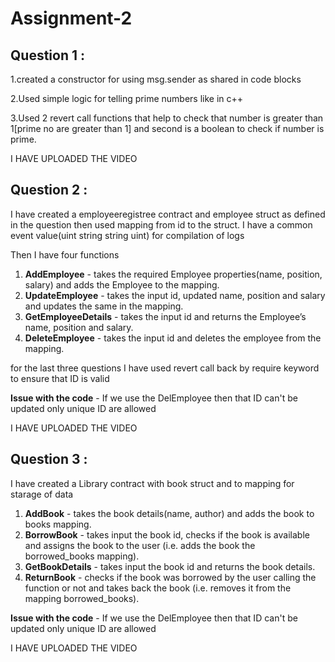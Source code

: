 # Assignment-2

## Question 1 :

1.created a constructor for using msg.sender as shared in code blocks

2.Used simple logic for telling prime numbers like in c++

3.Used 2 revert call functions that help to check that number is greater than 1[prime no are greater than 1] and second is a boolean to check if number is prime.



I HAVE UPLOADED THE VIDEO

## Question 2 :

I have created a employeeregistree contract and employee struct as defined in the question then used mapping from id to the struct.
I have a common event value(uint string string uint) for compilation of logs

Then I have four functions
1. **AddEmployee** - takes the required Employee properties(name, position, salary) and adds the Employee to the mapping.
2. **UpdateEmployee** - takes the input id, updated name, position and salary and updates the same in the mapping.
3. **GetEmployeeDetails** - takes the input id and returns the Employee’s name, position and salary.
4. **DeleteEmployee** - takes the input id and deletes the employee from the mapping.

for the last three questions I have used revert call back by require keyword to ensure that ID is valid

**Issue with the code** - If we use the DelEmployee then that ID can't be updated only unique ID are allowed 

I HAVE UPLOADED THE VIDEO

## Question 3 :

I have created a Library contract with book struct and to mapping for starage of data


1. **AddBook** - takes the book details(name, author) and adds the book to books mapping.
2. **BorrowBook** - takes input the book id, checks if the book is available and assigns the book to the user (i.e. adds the book the borrowed_books mapping).
3. **GetBookDetails** - takes input the book id and returns the book details.
4. **ReturnBook** - checks if the book was borrowed by the user calling the function or not and takes back the book (i.e. removes it from the mapping borrowed_books).


**Issue with the code** - If we use the DelEmployee then that ID can't be updated only unique ID are allowed 

I HAVE UPLOADED THE VIDEO










